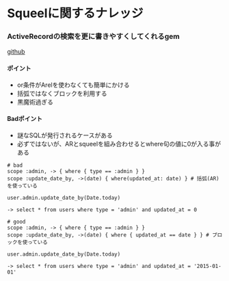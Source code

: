 # Squeelに関するナレッジ

### ActiveRecordの検索を更に書きやすくしてくれるgem

[github](https://github.com/activerecord-hackery/squeel)

#### ポイント
- or条件がArelを使わなくても簡単にかける
- 括弧ではなくブロックを利用する
- 黒魔術過ぎる

#### Badポイント
- 謎なSQLが発行されるケースがある
 - 必ずではないが、ARとsqueelを組み合わせるとwhere句の値に0が入る事がある

```
# bad
scope :admin, -> { where { type == :admin } }
scope :update_date_by, ->(date) { where(updated_at: date) } # 括弧(AR)を使っている

user.admin.update_date_by(Date.today)

-> select * from users where type = 'admin' and updated_at = 0

# good
scope :admin, -> { where { type == :admin } }
scope :update_date_by, ->(date) { where { updated_at == date } } # ブロックを使っている

user.admin.update_date_by(Date.today)

-> select * from users where type = 'admin' and updated_at = '2015-01-01'
```
